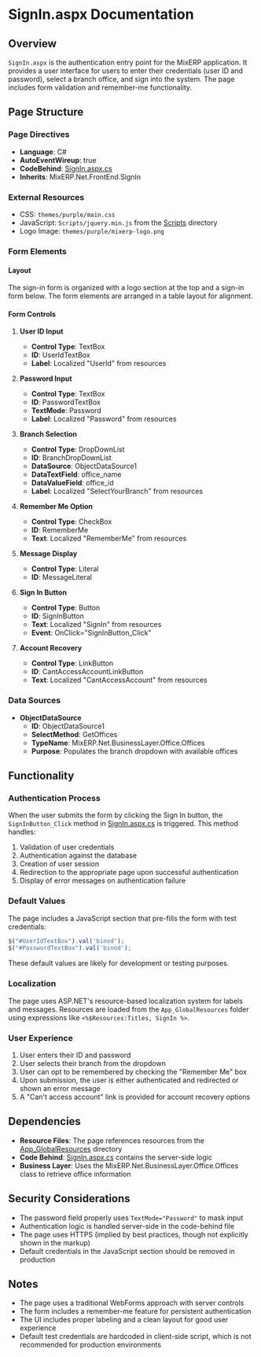 # SignIn.aspx Documentation

## Overview
`SignIn.aspx` is the authentication entry point for the MixERP application. It provides a user interface for users to enter their credentials (user ID and password), select a branch office, and sign into the system. The page includes form validation and remember-me functionality.

## Page Structure

### Page Directives
- **Language**: C#
- **AutoEventWireup**: true
- **CodeBehind**: [SignIn.aspx.cs](SignIn.aspx.cs.md)
- **Inherits**: MixERP.Net.FrontEnd.SignIn

### External Resources
- CSS: `themes/purple/main.css`
- JavaScript: `Scripts/jquery.min.js` from the [Scripts](Scripts/jquery.min.md) directory
- Logo Image: `themes/purple/mixerp-logo.png`

### Form Elements

#### Layout
The sign-in form is organized with a logo section at the top and a sign-in form below. The form elements are arranged in a table layout for alignment.

#### Form Controls
1. **User ID Input**
   - **Control Type**: TextBox
   - **ID**: UserIdTextBox
   - **Label**: Localized "UserId" from resources

2. **Password Input**
   - **Control Type**: TextBox
   - **ID**: PasswordTextBox
   - **TextMode**: Password
   - **Label**: Localized "Password" from resources

3. **Branch Selection**
   - **Control Type**: DropDownList
   - **ID**: BranchDropDownList
   - **DataSource**: ObjectDataSource1
   - **DataTextField**: office_name
   - **DataValueField**: office_id
   - **Label**: Localized "SelectYourBranch" from resources

4. **Remember Me Option**
   - **Control Type**: CheckBox
   - **ID**: RememberMe
   - **Text**: Localized "RememberMe" from resources

5. **Message Display**
   - **Control Type**: Literal
   - **ID**: MessageLiteral

6. **Sign In Button**
   - **Control Type**: Button
   - **ID**: SignInButton
   - **Text**: Localized "SignIn" from resources
   - **Event**: OnClick="SignInButton_Click"

7. **Account Recovery**
   - **Control Type**: LinkButton
   - **ID**: CantAccessAccountLinkButton
   - **Text**: Localized "CantAccessAccount" from resources

### Data Sources
- **ObjectDataSource**
  - **ID**: ObjectDataSource1
  - **SelectMethod**: GetOffices
  - **TypeName**: MixERP.Net.BusinessLayer.Office.Offices
  - **Purpose**: Populates the branch dropdown with available offices

## Functionality

### Authentication Process
When the user submits the form by clicking the Sign In button, the `SignInButton_Click` method in [SignIn.aspx.cs](SignIn.aspx.cs.md) is triggered. This method handles:
1. Validation of user credentials
2. Authentication against the database
3. Creation of user session
4. Redirection to the appropriate page upon successful authentication
5. Display of error messages on authentication failure

### Default Values
The page includes a JavaScript section that pre-fills the form with test credentials:
```javascript
$("#UserIdTextBox").val('binod');
$("#PasswordTextBox").val('binod');
```
These default values are likely for development or testing purposes.

### Localization
The page uses ASP.NET's resource-based localization system for labels and messages. Resources are loaded from the `App_GlobalResources` folder using expressions like `<%$Resources:Titles, SignIn %>`.

### User Experience
1. User enters their ID and password
2. User selects their branch from the dropdown
3. User can opt to be remembered by checking the "Remember Me" box
4. Upon submission, the user is either authenticated and redirected or shown an error message
5. A "Can't access account" link is provided for account recovery options

## Dependencies
- **Resource Files**: The page references resources from the [App_GlobalResources](App_GlobalResources/) directory
- **Code Behind**: [SignIn.aspx.cs](SignIn.aspx.cs.md) contains the server-side logic
- **Business Layer**: Uses the MixERP.Net.BusinessLayer.Office.Offices class to retrieve office information

## Security Considerations
- The password field properly uses `TextMode="Password"` to mask input
- Authentication logic is handled server-side in the code-behind file
- The page uses HTTPS (implied by best practices, though not explicitly shown in the markup)
- Default credentials in the JavaScript section should be removed in production

## Notes
- The page uses a traditional WebForms approach with server controls
- The form includes a remember-me feature for persistent authentication
- The UI includes proper labeling and a clean layout for good user experience
- Default test credentials are hardcoded in client-side script, which is not recommended for production environments